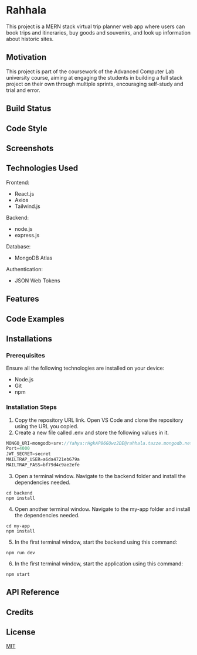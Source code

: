 
# Rahhala

This project is a MERN stack virtual trip planner web app where users can book trips and itineraries, buy goods and souvenirs, and look up information about historic sites.

## Motivation

This project is part of the coursework of the Advanced Computer Lab university course, aiming at engaging the students in building a full stack project on their own through multiple sprints, encouraging self-study and trial and error. 

## Build Status
## Code Style
## Screenshots
## Technologies Used

Frontend:
- React.js
- Axios
- Tailwind.js

Backend:
- node.js
- express.js

Database:
- MongoDB Atlas

Authentication:
- JSON Web Tokens

## Features


## Code Examples

## Installations

### Prerequisites
Ensure all the following technologies are installed on your device:
- Node.js
- Git
- npm

### Installation Steps
1. Copy the repository URL link. Open VS Code and clone the repository using the URL you copied.
2. Create a new file called .env and store the following values in it.
```javascript
MONGO_URI=mongodb+srv://Yahya:rHgkAP86GQwz2DE@rahhala.tazze.mongodb.net/rahhala?retryWrites=true&w=majority&appName=Rahhala
Port=4000
JWT_SECRET=secret
MAILTRAP_USER=a6da4721eb679a
MAILTRAP_PASS=bf79d4c9ae2efe
```  
3. Open a terminal window. Navigate to the backend folder and install the dependencies needed.
```shell-script
cd backend
npm install
```

4. Open another terminal window. Navigate to the my-app folder and install the dependencies needed.
```shell-script
cd my-app
npm install
```

5. In the first terminal window, start the backend using this command:
 ```shell-script
npm run dev
```  
6. In the first terminal window, start the application using this command:
 ```shell-script
npm start
```  
## API Reference
## Credits
## License

[MIT](https://choosealicense.com/licenses/mit/)

